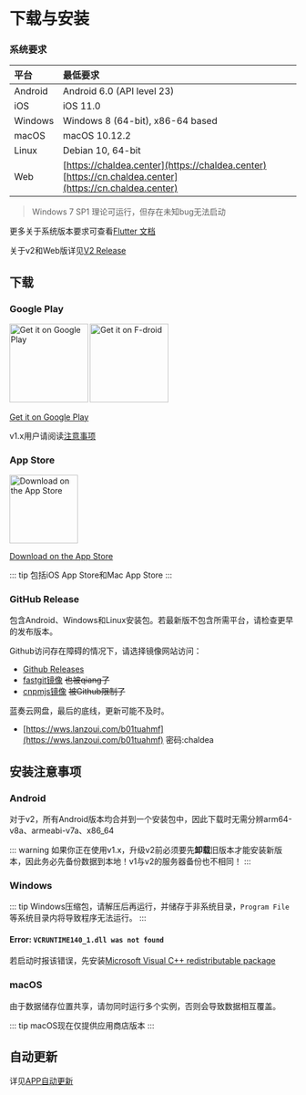 # 下载与安装

### 系统要求

| 平台     | 最低要求                       |
| :------ | :---------------------------- |
| Android | Android 6.0 (API level 23)    |
| iOS     | iOS 11.0                      |
| Windows | Windows 8 (64-bit), x86-64 based |
| macOS   | macOS 10.12.2                 |
| Linux   | Debian 10, 64-bit                |
| Web     | [https://chaldea.center](https://chaldea.center)<br>[https://cn.chaldea.center](https://cn.chaldea.center)|

> Windows 7 SP1 理论可运行，但存在未知bug无法启动

更多关于系统版本要求可查看[Flutter 文档](https://docs.flutter.dev/development/tools/sdk/release-notes/supported-platforms)

关于v2和Web版详见[V2 Release](./v2_release.md)

## 下载

### Google Play

[<img alt='Get it on Google Play' src='https://play.google.com/intl/en_us/badges/static/images/badges/en_badge_web_generic.png' width="137.5"/>](https://play.google.com/store/apps/details?id=cc.narumi.chaldea)
[<img alt='Get it on F-droid' src='https://fdroid.gitlab.io/artwork/badge/get-it-on.png' width="137.5px"/>](https://f-droid.org/packages/cc.narumi.chaldea.fdroid/)

[Get it on Google Play](https://play.google.com/store/apps/details?id=cc.narumi.chaldea)

v1.x用户请阅读[注意事项](#安装注意事项)

### App Store

[<img src="https://tools.applemediaservices.com/api/badges/download-on-the-app-store/black/en-US?size=250x83&amp;releaseDate=1610841600&h=cb0adac232fdd6b88894f78b2f349b6e" alt="Download on the App Store" width="120">](https://apps.apple.com/us/app/chaldea/id1548713491?itsct=apps_box&itscg=30200)

[Download on the App Store](https://apps.apple.com/us/app/chaldea/id1548713491?itsct=apps_box&itscg=30200)

::: tip
包括iOS App Store和Mac App Store
:::


### GitHub Release

包含Android、Windows和Linux安装包。若最新版不包含所需平台，请检查更早的发布版本。

Github访问存在障碍的情况下，请选择镜像网站访问：
- [Github Releases](https://github.com/chaldea-center/chaldea/releases)
- [fastgit镜像](https://hub.fastgit.xyz/chaldea-center/chaldea/releases) ~~也被qiang了~~
- [cnpmjs镜像](https://github.com.cnpmjs.org/chaldea-center/chaldea/releases) ~~被Github限制了~~

蓝奏云网盘，最后的底线，更新可能不及时。
- [https://wws.lanzoui.com/b01tuahmf](https://wws.lanzoui.com/b01tuahmf) 密码:chaldea

## 安装注意事项

### Android

对于v2，所有Android版本均合并到一个安装包中，因此下载时无需分辨arm64-v8a、armeabi-v7a、x86_64

::: warning
如果你正在使用v1.x，升级v2前必须要先**卸载**旧版本才能安装新版本，因此务必先备份数据到本地！v1与v2的服务器备份也不相同！
:::

### Windows

::: tip
Windows压缩包，请解压后再运行，并储存于非系统目录，`Program File`等系统目录内将导致程序无法运行。
:::

#### Error: `VCRUNTIME140_1.dll was not found`

若启动时报该错误，先安装[Microsoft Visual C++ redistributable package](https://support.microsoft.com/en-us/help/2977003/the-latest-supported-visual-c-downloads)

### macOS

由于数据储存位置共享，请勿同时运行多个实例，否则会导致数据相互覆盖。

::: tip
macOS现在仅提供应用商店版本
:::

## 自动更新

详见[APP自动更新](./app_setting.md#app自动更新)
